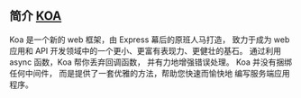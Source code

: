 ## 简介 [KOA](https://koa.bootcss.com/)
Koa 是一个新的 web 框架，由 Express 幕后的原班人马打造， 致力于成为 web 应用和 API
开发领域中的一个更小、更富有表现力、更健壮的基石。 通过利用 async 函数，Koa 帮你丢弃回调函数，
并有力地增强错误处理。 Koa 并没有捆绑任何中间件， 而是提供了一套优雅的方法，帮助您快速而愉快地
编写服务端应用程序。
